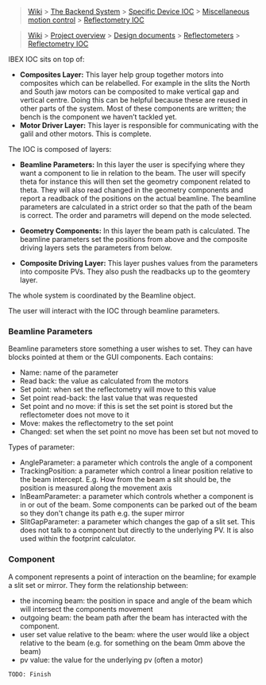 > [Wiki](Home) > [The Backend System](The-Backend-System) > [Specific Device IOC](Specific-Device-IOC) > [Miscellaneous motion control](Miscellaneous-Motion-Control) > [Reflectometry IOC](Reflectometry-IOC)

> [Wiki](Home) > [Project overview](Project-Overview) > [Design documents](Design-Documents) > [Reflectometers](Reflectometers) > [Reflectometry IOC](Reflectometry-IOC)

IBEX IOC sits on top of:
- **Composites Layer:** This layer help group together motors into composites which can be relabelled. For example in the slits the North and South jaw motors can be composited to make vertical gap and vertical centre. Doing this can be helpful because these are reused in other parts of the system. Most of these components are written; the bench is the component we haven’t tackled yet. 
- **Motor Driver Layer:** This layer is responsible for communicating with the galil and other motors.  This is complete.

The IOC is composed of layers:

- **Beamline Parameters:** In this layer the user is specifying where they want a component to lie in relation to the beam. The user will specify theta for instance this will then set the geometry component related to theta. They will also read changed in the geometry components and report a readback of the positions on the actual beamline. The beamline parameters are calculated in a strict order so that the path of the beam is correct. The order and parametrs will depend on the mode selected. 

- **Geometry Components:** In this layer the beam path is calculated. The beamline parameters set the positions from above and the composite driving layers sets the parameters from below.

- **Composite Driving Layer:** This layer pushes values from the parameters into composite PVs. They also push the readbacks up to the geomtery layer.

The whole system is coordinated by the Beamline object.

The user will interact with the IOC through beamline parameters.

### Beamline Parameters

Beamline parameters store something a user wishes to set. They can have blocks pointed at them or the GUI components. Each contains:

- Name: name of the parameter
- Read back: the value as calculated from the motors
- Set point: when set the reflectometry will move to this value
- Set point read-back: the last value that was requested
- Set point and no move: if this is set the set point is stored but the reflectometer does not move to it
- Move: makes the reflectometry to the set point 
- Changed: set when the set point no move has been set but not moved to

Types of parameter:

- AngleParameter: a parameter which controls the angle of a component
- TrackingPosition: a parameter which control a linear position relative to the beam intercept. E.g. How from the beam a slit should be, the position is measured along the movement axis
- InBeamParameter: a parameter which controls whether a component is in or out of the beam. Some components can be parked out of the beam so they don't change its path e.g. the super mirror
- SlitGapParameter: a parameter which changes the gap of a slit set. This does not talk to a component but directly to the underlying PV. It is also used within the footprint calculator.

### Component

A component represents a point of interaction on the beamline; for example a slit set or mirror. They form the relationship between:

- the incoming beam: the position in space and angle of the beam which will intersect the components movement
- outgoing beam: the beam path after the beam has interacted with the component.
- user set value relative to the beam: where the user would like a object relative to the beam (e.g. for something on the beam 0mm above the beam)
- pv value: the value for the underlying pv (often a motor)

`TODO: Finish`